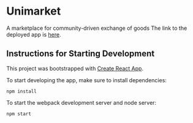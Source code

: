 # Unimarket
A marketplace for community-driven exchange of goods
The link to the deployed app is [here](https://unimarket.herokuapp.com/).

## Instructions for Starting Development
This project was bootstrapped with [Create React App](https://github.com/facebookincubator/create-react-app).

To start developing the app, make sure to install dependencies:
```
npm install
```

To start the webpack development server and node server:
```
npm start
```
